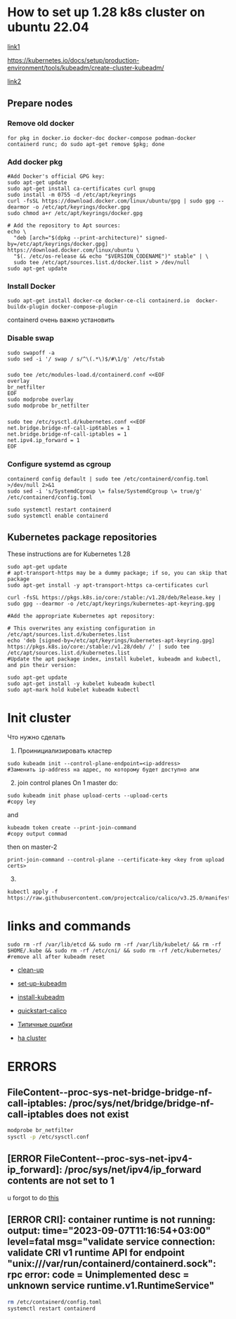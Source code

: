 # How to set up  1.28 k8s cluster on ubuntu 22.04
[link1](https://computingforgeeks.com/install-kubernetes-cluster-ubuntu-jammy/)

https://kubernetes.io/docs/setup/production-environment/tools/kubeadm/create-cluster-kubeadm/

[link2](https://www.linuxtechi.com/install-kubernetes-on-ubuntu-22-04/)
##  Prepare nodes 

### Remove old docker
```
for pkg in docker.io docker-doc docker-compose podman-docker containerd runc; do sudo apt-get remove $pkg; done
```  

### Add docker pkg

```shell
#Add Docker's official GPG key:
sudo apt-get update
sudo apt-get install ca-certificates curl gnupg
sudo install -m 0755 -d /etc/apt/keyrings
curl -fsSL https://download.docker.com/linux/ubuntu/gpg | sudo gpg --dearmor -o /etc/apt/keyrings/docker.gpg
sudo chmod a+r /etc/apt/keyrings/docker.gpg

# Add the repository to Apt sources:
echo \
  "deb [arch="$(dpkg --print-architecture)" signed-by=/etc/apt/keyrings/docker.gpg] https://download.docker.com/linux/ubuntu \
  "$(. /etc/os-release && echo "$VERSION_CODENAME")" stable" | \
  sudo tee /etc/apt/sources.list.d/docker.list > /dev/null
sudo apt-get update
```
### Install Docker
```shell
sudo apt-get install docker-ce docker-ce-cli containerd.io  docker-buildx-plugin docker-compose-plugin
```
containerd очень важно установить

### Disable swap
```shell
sudo swapoff -a
sudo sed -i '/ swap / s/^\(.*\)$/#\1/g' /etc/fstab
```

### 
```shell
sudo tee /etc/modules-load.d/containerd.conf <<EOF
overlay
br_netfilter
EOF
sudo modprobe overlay
sudo modprobe br_netfilter
```

###
```shell
sudo tee /etc/sysctl.d/kubernetes.conf <<EOF
net.bridge.bridge-nf-call-ip6tables = 1
net.bridge.bridge-nf-call-iptables = 1
net.ipv4.ip_forward = 1
EOF 
```

### Configure systemd as cgroup
```shell
containerd config default | sudo tee /etc/containerd/config.toml >/dev/null 2>&1
sudo sed -i 's/SystemdCgroup \= false/SystemdCgroup \= true/g' /etc/containerd/config.toml

sudo systemctl restart containerd
sudo systemctl enable containerd
```

##  Kubernetes package repositories
These instructions are for Kubernetes 1.28

```shell
sudo apt-get update
# apt-transport-https may be a dummy package; if so, you can skip that package
sudo apt-get install -y apt-transport-https ca-certificates curl

curl -fsSL https://pkgs.k8s.io/core:/stable:/v1.28/deb/Release.key | sudo gpg --dearmor -o /etc/apt/keyrings/kubernetes-apt-keyring.gpg

#Add the appropriate Kubernetes apt repository:

# This overwrites any existing configuration in /etc/apt/sources.list.d/kubernetes.list
echo 'deb [signed-by=/etc/apt/keyrings/kubernetes-apt-keyring.gpg] https://pkgs.k8s.io/core:/stable:/v1.28/deb/ /' | sudo tee /etc/apt/sources.list.d/kubernetes.list
#Update the apt package index, install kubelet, kubeadm and kubectl, and pin their version:

sudo apt-get update
sudo apt-get install -y kubelet kubeadm kubectl
sudo apt-mark hold kubelet kubeadm kubectl
```


# Init cluster

Что нужно сделать
1. Проинициализировать кластер 
```shell
sudo kubeadm init --control-plane-endpoint=<ip-address> 
#Заменить ip-address на адрес, по которому будет доступно апи
```
2. join control planes
On 1 master do:
```shell
sudo kubeadm init phase upload-certs --upload-certs
#copy ley
``` 

and 
```shell
kubeadm token create --print-join-command
#copy output commad 
```

then on master-2

```shell
print-join-command --control-plane --certificate-key <key from upload certs>
```


3. 
```shell
kubectl apply -f https://raw.githubusercontent.com/projectcalico/calico/v3.25.0/manifests/calico.yaml
```





# links and commands
```shell
sudo rm -rf /var/lib/etcd && sudo rm -rf /var/lib/kubelet/ && rm -rf  $HOME/.kube && sudo rm -rf /etc/cni/ && sudo rm -rf /etc/kubernetes/
#remove all after kubeadm reset
```
- [clean-up](https://kubernetes.io/docs/setup/production-environment/tools/kubeadm/create-cluster-kubeadm/#tear-down)

- [set-up-kubeadm](https://kubernetes.io/docs/reference/setup-tools/kubeadm/)

- [install-kubeadm](https://kubernetes.io/docs/setup/production-environment/tools/kubeadm/install-kubeadm/)

- [quickstart-calico](https://docs.tigera.io/calico/latest/getting-started/kubernetes/quickstart)

- [Типичные ошибки](https://stackoverflow.com/questions/61305498/kubernetes-couldnt-able-to-join-master-node-error-execution-phase-preflight)

- [ha cluster](https://medium.com/velotio-perspectives/demystifying-high-availability-in-kubernetes-using-kubeadm-3d83ed8c458b#:~:text=High%20Availability%20in%20action,more%20pods%2C%20deployment%20services%20etc.)



# ERRORS
## FileContent--proc-sys-net-bridge-bridge-nf-call-iptables: /proc/sys/net/bridge/bridge-nf-call-iptables does not exist


```bash 
modprobe br_netfilter
sysctl -p /etc/sysctl.conf
```


## [ERROR FileContent--proc-sys-net-ipv4-ip_forward]: /proc/sys/net/ipv4/ip_forward contents are not set to 1
u forgot to do [this](https://kubernetes.io/docs/setup/production-environment/container-runtimes/)

## [ERROR CRI]: container runtime is not running: output: time="2023-09-07T11:16:54+03:00" level=fatal msg="validate service connection: validate CRI v1 runtime API for endpoint \"unix:///var/run/containerd/containerd.sock\": rpc error: code = Unimplemented desc = unknown service runtime.v1.RuntimeService"
```bash
rm /etc/containerd/config.toml
systemctl restart containerd
```










